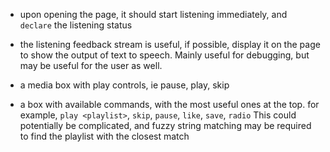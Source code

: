 - upon opening the page, it should start listening immediately, and `declare` the listening status

- the listening feedback stream is useful, if possible, display it on the page to show the output of text to speech. Mainly useful for debugging, but may be useful for the user as well.

- a media box with play controls, ie pause, play, skip

- a box with available commands, with the most useful ones at the top. for example, `play <playlist>`, `skip`, `pause`, `like`, `save`, `radio`  This could potentially be complicated, and fuzzy string matching may be required to find the playlist with the closest match